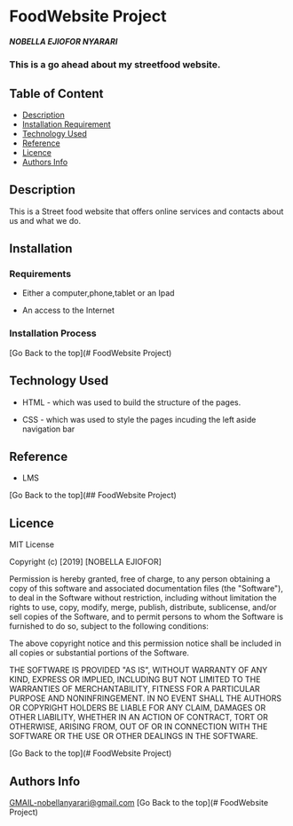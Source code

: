 # FoodWebsite Project

##### NOBELLA EJIOFOR NYARARI
### This is a go ahead about my streetfood website.

## Table of Content

+ [Description](#description)
+ [Installation Requirement](#Installation)
+ [Technology Used](#technology-used)
+ [Reference](#reference)
+ [Licence](#licence)
+ [Authors Info](#author-Info)

## Description
<p>This is  a Street food website that offers online services and contacts about us and what we do.</p>

## Installation

### Requirements

* Either a computer,phone,tablet or an Ipad

* An access to the Internet

### Installation Process

[Go Back to the top](# FoodWebsite Project)
## Technology Used
* HTML - which was used to build the structure of the pages.

* CSS - which was used to style the pages incuding the left aside navigation bar

## Reference
* LMS

[Go Back to the top](## FoodWebsite Project)

## Licence

MIT License

Copyright (c) [2019] [NOBELLA EJIOFOR]

Permission is hereby granted, free of charge, to any person obtaining a copy
of this software and associated documentation files (the "Software"), to deal
in the Software without restriction, including without limitation the rights
to use, copy, modify, merge, publish, distribute, sublicense, and/or sell
copies of the Software, and to permit persons to whom the Software is
furnished to do so, subject to the following conditions:

The above copyright notice and this permission notice shall be included in all
copies or substantial portions of the Software.

THE SOFTWARE IS PROVIDED "AS IS", WITHOUT WARRANTY OF ANY KIND, EXPRESS OR
IMPLIED, INCLUDING BUT NOT LIMITED TO THE WARRANTIES OF MERCHANTABILITY,
FITNESS FOR A PARTICULAR PURPOSE AND NONINFRINGEMENT. IN NO EVENT SHALL THE
AUTHORS OR COPYRIGHT HOLDERS BE LIABLE FOR ANY CLAIM, DAMAGES OR OTHER
LIABILITY, WHETHER IN AN ACTION OF CONTRACT, TORT OR OTHERWISE, ARISING FROM,
OUT OF OR IN CONNECTION WITH THE SOFTWARE OR THE USE OR OTHER DEALINGS IN THE
SOFTWARE.

[Go Back to the top](# FoodWebsite Project)

## Authors Info

GMAIL-nobellanyarari@gmail.com
[Go Back to the top](# FoodWebsite Project)


